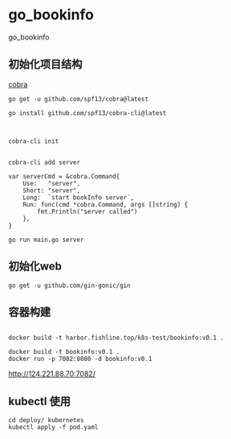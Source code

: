 # go_bookinfo
go_bookinfo

## 初始化项目结构
[cobra](https://github.com/spf13/cobra)
```shell
go get -u github.com/spf13/cobra@latest

go install github.com/spf13/cobra-cli@latest

  
```

```shell
cobra-cli init


cobra-cli add server
```

````shell
var serverCmd = &cobra.Command{
	Use:   "server",
	Short: "server",
	Long:  `start bookInfo server`,
	Run: func(cmd *cobra.Command, args []string) {
		fmt.Println("server called")
	},
}

````

```shell
go run main.go server
```

## 初始化web
```shell
go get -u github.com/gin-gonic/gin
```

## 容器构建
```shell

docker build -t harbor.fishline.top/k8s-test/bookinfo:v0.1 .

docker build -t bookinfo:v0.1 .
docker run -p 7082:8080 -d bookinfo:v0.1
```

http://124.221.88.70:7082/


## kubectl 使用

```shell
cd deploy/ kubernetes 
kubectl apply -f pod.yaml
```
